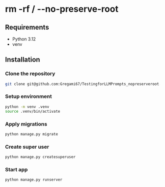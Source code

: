 # rm -rf / --no-preserve-root

## Requirements

- Python 3.12
- venv

## Installation

### Clone the repository

```bash
git clone git@github.com:Gregami67/TestingforLLMPrompts_nopreserveroot.git
```

### Setup environment

```bash
python -m venv .venv
source .venv/bin/activate
```

### Apply migrations

```bash
python manage.py migrate
```

### Create super user

```bash
python manage.py createsuperuser
```

### Start app

```bash
python manage.py runserver
```
